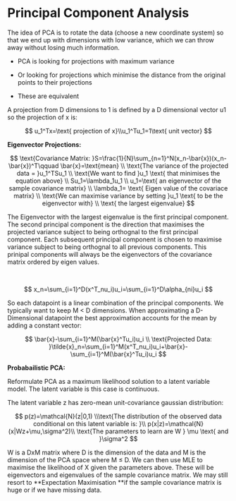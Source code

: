 # Principal Component Analysis
The idea of PCA is to rotate the data (choose a new coordinate system) so that we end up with dimensions with low variance, which we can throw away without losing much information.

- PCA is looking for projections with maximum variance

- Or looking for projections which minimise the distance from the original points to their projections

- These are equivalent

A projection from D  dimensions to 1 is defined by a D dimensional vector u1 so the projection of x is:

$$ u_1^Tx=\text{ projection of x}\\u_1^Tu_1=1\text{ unit vector} $$

**Eigenvector Projections:**

$$ \text{Covariance Matrix: }S=\frac{1}{N}\sum_{n=1}^N(x_n-\bar{x})(x_n-\bar{x})^T\qquad \bar{x}=\text{mean} \\ \text{The variance of the projected data = }u_1^TSu_1 \\ \text{We want to find }u_1 \text{ that minimises the equation above} \\ Su_1=\lambda_1u_1 \\ u_1=\text{ an eigenvector of the sample covariance matrix} \\ \lambda_1= \text{ Eigen value of the covariace matrix} \\ \text{We can maximise variance by setting }u_1 \text{ to be the eigenvector with} \\ \text{ the largest eigenvalue} $$

The Eigenvector with the largest eigenvalue is the first principal component. The second principal component is the direction that maximises the projected variance subject to being orthognal to the first principal component. Each subsequent principal component is chosen to maximise variance subject to being orthognal to all previous components. This prinipal components will always be the eigenvectors of the covariance matrix ordered by eigen values.

<br/>

$$ x_n=\sum_{i=1}^D(x^T_nu_i)u_i=\sum_{i=1}^D\alpha_{ni}u_i $$

So each datapoint is a linear combination of the principal components. We typically want to keep M < D dimensions. When approximating a D-Dimensional datapoint the best approximation accounts for the mean by adding a constant vector:

$$ \bar{x}-\sum_{i=1}^M(\bar{x}^Tu_i)u_i \\ \text{Projected Data: }\tilde{x}_n=\sum_{i=1}^M(x^T_nu_i)u_i+\bar{x}-\sum_{i=1}^M(\bar{x}^Tu_i)u_i $$

**Probabailistic PCA:**

Reformulate PCA as a maximum likelihood solution to a latent variable model. The latent variable is this case is continuous.

The latent variable z has zero-mean unit-covariance gaussian distribution:

$$ p(z)=\mathcal{N}(z|0,1) \\\text{The distribution of the observed data conditional on this latent variable is: }\\ p(x|z)=\mathcal{N}(x|Wz+\mu,\sigma^2)\\ \text{The parameters to learn are W } \mu \text{ and }\sigma^2 $$

W is a DxM matrix where D is the dimension of the data and M is the dimension of the PCA space where M ≤ D. We can then use MLE to maximise the likelihood of X given the parameters above. These will be eigenvectors and eigenvalues of the sample covariance matrix. We may still resort to **Expectation Maximisation **if the sample covariance matrix is huge or if we have missing data.

<br/>

